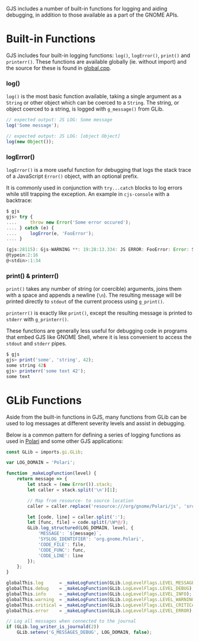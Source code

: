 GJS includes a number of built-in functions for logging and aiding debugging, in
addition to those available as a part of the GNOME APIs.

# Built-in Functions

GJS includes four built-in logging functions: `log()`, `logError()`, `print()`
and `printerr()`. These functions are available globally (ie. without import)
and the source for these is found in [global.cpp][global-cpp].

### log()

`log()` is the most basic function available, taking a single argument as a
`String` or other object which can be coerced to a `String`. The string, or
object coerced to a string, is logged with `g_message()` from GLib.

```js
// expected output: JS LOG: Some message
log('Some message');

// expected output: JS LOG: [object Object]
log(new Object());
```

### logError()

`logError()` is a more useful function for debugging that logs the stack trace of
a JavaScript `Error()` object, with an optional prefix.

It is commonly used in conjunction with `try...catch` blocks to log errors while
still trapping the exception. An example in `cjs-console` with a backtrace:

```js
$ gjs
gjs> try {
....     throw new Error('Some error occured');
.... } catch (e) {
....     logError(e, 'FooError');
.... }

(gjs:28115): Gjs-WARNING **: 19:28:13.334: JS ERROR: FooError: Error: Some error occurred
@typein:2:16
@<stdin>:1:34
```


### print() & printerr()

`print()` takes any number of string (or coercible) arguments, joins them with a
space and appends a newline (`\n`). The resulting message will be printed
directly to `stdout` of the current process using `g_print()`.

`printerr()` is exactly like `print()`, except the resulting message is printed
to `stderr` with `g_printerr()`.

These functions are generally less useful for debugging code in programs that
embed GJS like GNOME Shell, where it is less convenient to access the `stdout`
and `stderr` pipes.

```js
$ gjs
gjs> print('some', 'string', 42);
some string 42$
gjs> printerr('some text 42');
some text
```


# GLib Functions

Aside from the built-in functions in GJS, many functions from GLib can be used
to log messages at different severity levels and assist in debugging.

Below is a common pattern for defining a series of logging functions as used in
[Polari][polari] and some other GJS applications:

```js
const GLib = imports.gi.GLib;

var LOG_DOMAIN = 'Polari';

function _makeLogFunction(level) {
    return message => {
        let stack = (new Error()).stack;
        let caller = stack.split('\n')[1];

        // Map from resource- to source location
        caller = caller.replace('resource:///org/gnome/Polari/js', 'src');

        let [code, line] = caller.split(':');
        let [func, file] = code.split(/\W*@/);
        GLib.log_structured(LOG_DOMAIN, level, {
            'MESSAGE': `${message}`,
            'SYSLOG_IDENTIFIER': 'org.gnome.Polari',
            'CODE_FILE': file,
            'CODE_FUNC': func,
            'CODE_LINE': line
        });
    };
}

globalThis.log      = _makeLogFunction(GLib.LogLevelFlags.LEVEL_MESSAGE);
globalThis.debug    = _makeLogFunction(GLib.LogLevelFlags.LEVEL_DEBUG);
globalThis.info     = _makeLogFunction(GLib.LogLevelFlags.LEVEL_INFO);
globalThis.warning  = _makeLogFunction(GLib.LogLevelFlags.LEVEL_WARNING);
globalThis.critical = _makeLogFunction(GLib.LogLevelFlags.LEVEL_CRITICAL);
globalThis.error    = _makeLogFunction(GLib.LogLevelFlags.LEVEL_ERROR);

// Log all messages when connected to the journal
if (GLib.log_writer_is_journald(2))
    GLib.setenv('G_MESSAGES_DEBUG', LOG_DOMAIN, false);
```

[global-cpp]: https://gitlab.gnome.org/GNOME/gjs/blob/HEAD/gjs/global.cpp
[polari]: https://gitlab.gnome.org/GNOME/polari/blob/HEAD/src/main.js

